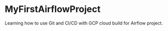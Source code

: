 # MyFirstAirflowProject
Learning how to use Git and CI/CD with GCP cloud build for Airflow project.
